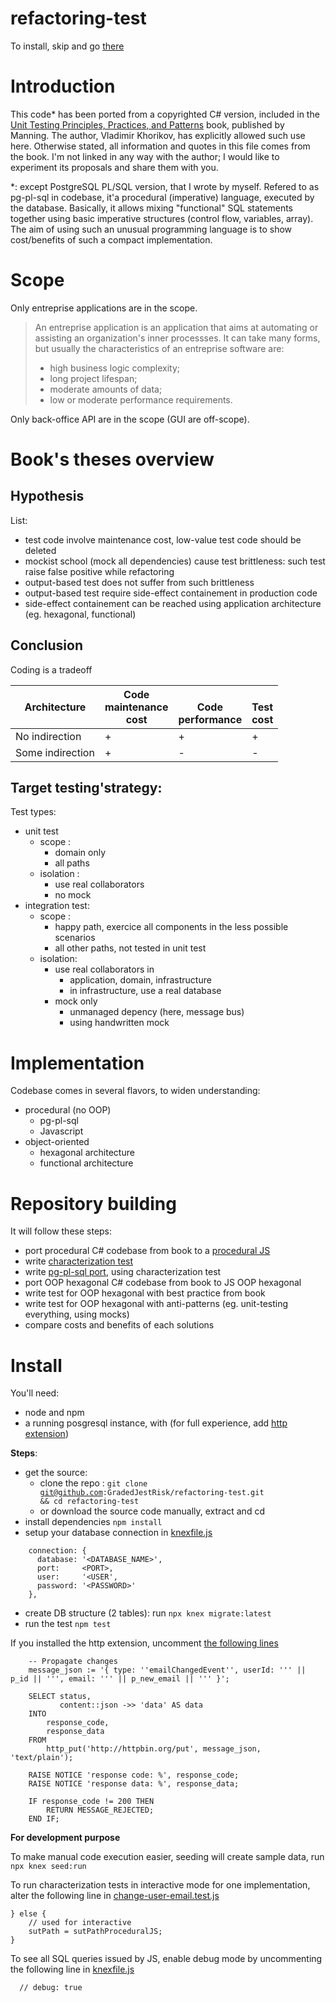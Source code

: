# refactoring-test

To install, skip and go [there](#Install)

# Introduction
This code* has been ported from a copyrighted C# version, included in the [Unit Testing Principles, Practices, and Patterns](https://www.manning.com/books/unit-testing) book, published by Manning. The author, Vladimir Khorikov, has explicitly allowed such use here. Otherwise stated, all information and quotes in this file comes from the book. I'm not linked in any way with the author; I would like to experiment its proposals and share them with you.

*: except PostgreSQL PL/SQL version, that I wrote by myself. Refered to as pg-pl-sql in codebase, it'a procedural (imperative) language, executed by the database. Basically, it allows mixing "functional" SQL statements together using basic imperative structures (control flow, variables, array). The aim of using such an unusual programming language is to show cost/benefits of such a compact implementation.

# Scope
Only entreprise applications are in the scope.
> An entreprise application is an application that aims at automating or assisting an organization's inner
> processses. It can take many forms, but usually the characteristics of an entreprise software are:
> - high business logic complexity;
> - long project lifespan;
> - moderate amounts of data;
> - low or moderate performance requirements.

Only back-office API are in the scope (GUI are off-scope).

# Book's theses overview

## Hypothesis
List:
* test code involve maintenance cost, low-value test code should be deleted
* mockist school (mock all dependencies) cause test brittleness: such test raise false positive while refactoring 
* output-based test does not suffer from such brittleness
* output-based test require side-effect containement in production code
* side-effect containement can be reached using application architecture (eg. hexagonal, functional)

## Conclusion
Coding is a tradeoff

| Architecture     | Code<br>maintenance<br>cost | <br>Code<br>performance | <br>Test<br>cost |
|------------------|---------------------|-------------------------|-----------------------|
| No indirection   | +                   | +                       | +                     |
| Some indirection | +                   | -                       | -                     |


## Target testing'strategy:
Test types:
* unit test 
   * scope :
      * domain only
      * all paths
   * isolation :
      * use real collaborators
      * no mock
* integration test:
    * scope :
        * happy path, exercice all components in the less possible scenarios
        * all other paths, not tested in unit test
    * isolation:
        * use real collaborators in
            * application, domain, infrastructure 
            * in infrastructure, use a real database
        * mock only 
            * unmanaged depency (here, message bus)
            * using handwritten mock  

# Implementation
Codebase comes in several flavors, to widen understanding:
* procedural (no OOP)
   * pg-pl-sql
   * Javascript
* object-oriented
   * hexagonal architecture
   * functional architecture
   
# Repository building
It will follow these steps:
* port procedural C# codebase from book to a [procedural JS](https://github.com/GradedJestRisk/refactoring-test/tree/master/src/procedural/javascript)
* write [characterization test](https://github.com/GradedJestRisk/refactoring-test/tree/master/test/characterization)
* write [pg-pl-sql port](https://github.com/GradedJestRisk/refactoring-test/tree/master/src/procedural/pg-pl-sql), using characterization test 
* port OOP hexagonal C# codebase from book to JS OOP hexagonal
* write test for OOP hexagonal with best practice from book
* write test for OOP hexagonal with anti-patterns (eg. unit-testing everything, using mocks)
* compare costs and benefits of each solutions


# Install
You'll need:
* node and npm 
* a running posgresql instance, with  (for full experience, add [http extension](https://github.com/pramsey/pgsql-http))

**Steps**:
* get the source:
  * clone the repo : <code>git clone git@github.com:GradedJestRisk/refactoring-test.git && cd refactoring-test</code>
  * or download the source code manually, extract and cd 
* install dependencies <code>npm install</code>
* setup your database connection in [knexfile.js](../master/knexfile.js)
```
    connection: {
      database: '<DATABASE_NAME>',
      port:     <PORT>,
      user:     '<USER',
      password: '<PASSWORD>' 
    },
```
* create DB structure (2 tables): run `npx knex migrate:latest`
* run the test <code>npm test</code>

If you installed the http extension, uncomment [the following lines](../master/src/procedural/pg-pl-sql/change-user-email.sql#L122-L138)
```
    -- Propagate changes
    message_json := '{ type: ''emailChangedEvent'', userId: ''' || p_id || ''', email: ''' || p_new_email || ''' }';

    SELECT status,
           content::json ->> 'data' AS data
    INTO
        response_code,
        response_data
    FROM
        http_put('http://httpbin.org/put', message_json, 'text/plain');

    RAISE NOTICE 'response code: %', response_code;
    RAISE NOTICE 'response data: %', response_data;

    IF response_code != 200 THEN
        RETURN MESSAGE_REJECTED;
    END IF;
```

**For development purpose**

To make manual code execution easier, seeding will create sample data, run `npx knex seed:run`

To run characterization tests in interactive mode for one implementation, alter the following line in [change-user-email.test.js](../master/test/characterization/change-user-email.test.js)
```
} else {
    // used for interactive
    sutPath = sutPathProceduralJS;
}
```
To see all SQL queries issued by JS, enable debug mode by uncommenting the following line in [knexfile.js](../master/knexfile.js)
```
  // debug: true
```
